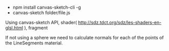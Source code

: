 - npm install canvas-sketch-cli -g
- canvas-sketch folder/file.js


Using canvas-sketch API, shader( http://sdz.tdct.org/sdz/les-shaders-en-glsl.html ), fragment

If not using a sphere we need to calculate normals for each of the points of the LineSegments material.
